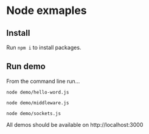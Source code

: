 # Node exmaples

## Install

Run `npm i` to install packages.

## Run demo

From the command line run...

`node demo/hello-word.js`

`node demo/middleware.js`

`node demo/sockets.js`

All demos should be available on http://localhost:3000

